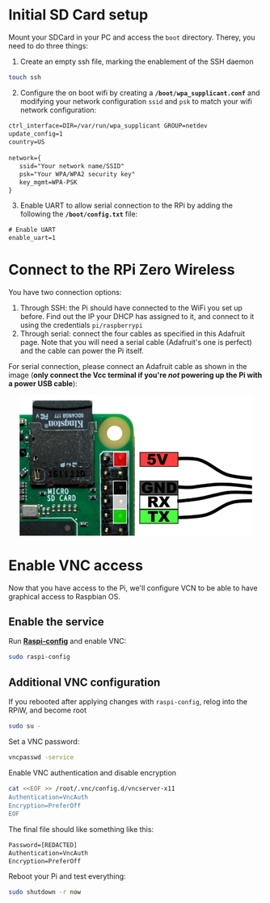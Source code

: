 # Initial SD Card setup

Mount your SDCard in your PC and access the `boot` directory. Therey, you need to do three things:

1. Create an empty ssh file, marking the enablement of the SSH daemon
  ```bash
  touch ssh
  ```
2. Configure the on boot wifi by creating a **`/boot/wpa_supplicant.conf`** and modifying your network configuration `ssid` and `psk` to match your wifi network configuration:
  ```text
ctrl_interface=DIR=/var/run/wpa_supplicant GROUP=netdev
update_config=1
country=US

network={
     ssid="Your network name/SSID"
     psk="Your WPA/WPA2 security key"
     key_mgmt=WPA-PSK
}
  ```
3. Enable UART to allow serial connection to the RPi by adding the following the **`/boot/config.txt`** file:
```text
# Enable UART
enable_uart=1
```

# Connect to the RPi Zero Wireless

You have two connection options:

1. Through SSH: the Pi should have connected to the WiFi you set up before. Find out the IP your DHCP has assigned to it, and connect to it using the credentials `pi/raspberrypi`
2. Through serial: connect the four cables as specified in this Adafruit page. Note that you will need a serial cable (Adafruit's one is perfect) and the cable can power the Pi itself.

For serial connection, please connect an Adafruit cable as shown in the image (**only connect the Vcc terminal if you're *not* powering up the Pi with a power USB cable**):

<p align="center">
  <img width="460" src="../img/raspberry_pi_gpio_connection.jpeg">
</p>

# Enable VNC access

Now that you have access to the Pi, we'll configure VCN to be able to have graphical access to Raspbian OS.

## Enable the service

Run [**Raspi-config**](https://www.raspberrypi.org/documentation/configuration/raspi-config.md) and enable VNC:

```bash
sudo raspi-config
```

## Additional VNC configuration

If you rebooted after applying changes with `raspi-config`, relog into the RPiW, and become root
```bash
sudo su -
```

Set a VNC password:
```bash
vncpasswd -service
```

Enable VNC authentication and disable encryption
```bash
cat <<EOF >> /root/.vnc/config.d/vncserver-x11
Authentication=VncAuth
Encryption=PreferOff
EOF
```

The final file should like something like this:
```text
Password=[REDACTED]
Authentication=VncAuth
Encryption=PreferOff
```

Reboot your Pi and test everything:

```bash
sudo shutdown -r now
```